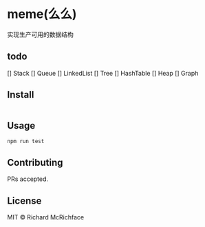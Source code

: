 # meme(么么)

实现生产可用的数据结构

## todo

[] Stack
[] Queue
[] LinkedList
[] Tree
[] HashTable
[] Heap
[] Graph

## Install

```

```

## Usage

```
npm run test

```

## Contributing

PRs accepted.

## License

MIT © Richard McRichface
